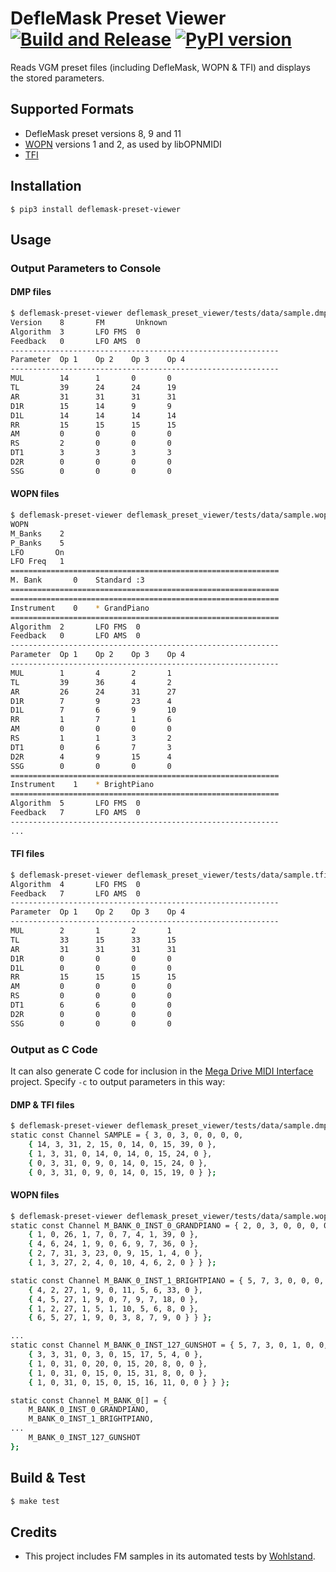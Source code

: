 # DefleMask Preset Viewer [![Build and Release](https://github.com/rhargreaves/deflemask-preset-viewer/actions/workflows/build.yml/badge.svg)](https://github.com/rhargreaves/deflemask-preset-viewer/actions/workflows/build.yml) [![PyPI version](https://badge.fury.io/py/deflemask-preset-viewer.svg)](https://badge.fury.io/py/deflemask-preset-viewer)

Reads VGM preset files (including DefleMask, WOPN & TFI) and displays the stored parameters.

## Supported Formats

- DefleMask preset versions 8, 9 and 11
- [WOPN](https://github.com/Wohlstand/libOPNMIDI/blob/master/fm_banks/wopn%20specification.txt) versions 1 and 2, as used by libOPNMIDI
- [TFI](https://vgmrips.net/wiki/TFI_File_Format)

## Installation

```
$ pip3 install deflemask-preset-viewer
```

## Usage

### Output Parameters to Console

#### DMP files

```sh
$ deflemask-preset-viewer deflemask_preset_viewer/tests/data/sample.dmp
Version    8       FM       Unknown
Algorithm  3       LFO FMS  0
Feedback   0       LFO AMS  0
------------------------------------------------------------
Parameter  Op 1    Op 2    Op 3    Op 4
------------------------------------------------------------
MUL        14      1       0       0
TL         39      24      24      19
AR         31      31      31      31
D1R        15      14      9       9
D1L        14      14      14      14
RR         15      15      15      15
AM         0       0       0       0
RS         2       0       0       0
DT1        3       3       3       3
D2R        0       0       0       0
SSG        0       0       0       0
```

#### WOPN files

```sh
$ deflemask-preset-viewer deflemask_preset_viewer/tests/data/sample.wopn
WOPN
M_Banks    2
P_Banks    5
LFO       On
LFO Freq   1
============================================================
M. Bank       0    Standard :3
============================================================
============================================================
Instrument    0    * GrandPiano
============================================================
Algorithm  2       LFO FMS  0
Feedback   0       LFO AMS  0
------------------------------------------------------------
Parameter  Op 1    Op 2    Op 3    Op 4
------------------------------------------------------------
MUL        1       4       2       1
TL         39      36      4       2
AR         26      24      31      27
D1R        7       9       23      4
D1L        7       6       9       10
RR         1       7       1       6
AM         0       0       0       0
RS         1       1       3       2
DT1        0       6       7       3
D2R        4       9       15      4
SSG        0       0       0       0
============================================================
Instrument    1    * BrightPiano
============================================================
Algorithm  5       LFO FMS  0
Feedback   7       LFO AMS  0
------------------------------------------------------------
...
```

#### TFI files

```sh
$ deflemask-preset-viewer deflemask_preset_viewer/tests/data/sample.tfi
Algorithm  4       LFO FMS  0
Feedback   7       LFO AMS  0
------------------------------------------------------------
Parameter  Op 1    Op 2    Op 3    Op 4
------------------------------------------------------------
MUL        2       1       2       1
TL         33      15      33      15
AR         31      31      31      31
D1R        0       0       0       0
D1L        0       0       0       0
RR         15      15      15      15
AM         0       0       0       0
RS         0       0       0       0
DT1        6       6       0       0
D2R        0       0       0       0
SSG        0       0       0       0
```

### Output as C Code

It can also generate C code for inclusion in the [Mega Drive MIDI Interface](https://github.com/rhargreaves/mega-drive-midi-interface) project. Specify `-c` to output parameters in this way:

#### DMP & TFI files

```sh
$ deflemask-preset-viewer deflemask_preset_viewer/tests/data/sample.dmp -c
static const Channel SAMPLE = { 3, 0, 3, 0, 0, 0, 0,
    { 14, 3, 31, 2, 15, 0, 14, 0, 15, 39, 0 },
    { 1, 3, 31, 0, 14, 0, 14, 0, 15, 24, 0 },
    { 0, 3, 31, 0, 9, 0, 14, 0, 15, 24, 0 },
    { 0, 3, 31, 0, 9, 0, 14, 0, 15, 19, 0 } };
```

#### WOPN files

```sh
$ deflemask-preset-viewer deflemask_preset_viewer/tests/data/sample.wopn -c
static const Channel M_BANK_0_INST_0_GRANDPIANO = { 2, 0, 3, 0, 0, 0, 0, {
    { 1, 0, 26, 1, 7, 0, 7, 4, 1, 39, 0 },
    { 4, 6, 24, 1, 9, 0, 6, 9, 7, 36, 0 },
    { 2, 7, 31, 3, 23, 0, 9, 15, 1, 4, 0 },
    { 1, 3, 27, 2, 4, 0, 10, 4, 6, 2, 0 } } };

static const Channel M_BANK_0_INST_1_BRIGHTPIANO = { 5, 7, 3, 0, 0, 0, 0, {
    { 4, 2, 27, 1, 9, 0, 11, 5, 6, 33, 0 },
    { 4, 5, 27, 1, 9, 0, 7, 9, 7, 18, 0 },
    { 1, 2, 27, 1, 5, 1, 10, 5, 6, 8, 0 },
    { 6, 5, 27, 1, 9, 0, 3, 8, 7, 9, 0 } } };

...
static const Channel M_BANK_0_INST_127_GUNSHOT = { 5, 7, 3, 0, 1, 0, 0, {
    { 3, 3, 31, 0, 3, 0, 15, 17, 5, 4, 0 },
    { 1, 0, 31, 0, 20, 0, 15, 20, 8, 0, 0 },
    { 1, 0, 31, 0, 15, 0, 15, 31, 8, 0, 0 },
    { 1, 0, 31, 0, 15, 0, 15, 16, 11, 0, 0 } } };

static const Channel M_BANK_0[] = {
    M_BANK_0_INST_0_GRANDPIANO,
    M_BANK_0_INST_1_BRIGHTPIANO,
...
    M_BANK_0_INST_127_GUNSHOT
};
```

## Build & Test

```sh
$ make test
```

## Credits

- This project includes FM samples in its automated tests by [Wohlstand](https://github.com/Wohlstand/libOPNMIDI/commits?author=Wohlstand).
